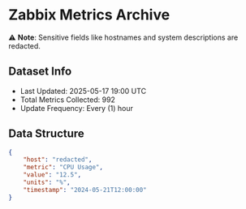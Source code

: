 # Zabbix Metrics Archive

⚠️ **Note**: Sensitive fields like hostnames and system descriptions are redacted.

## Dataset Info
- Last Updated: 2025-05-17 19:00 UTC
- Total Metrics Collected: 992
- Update Frequency: Every (1) hour

## Data Structure
```json
{
    "host": "redacted",
    "metric": "CPU Usage",
    "value": "12.5",
    "units": "%",
    "timestamp": "2024-05-21T12:00:00"
}
```
